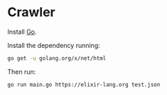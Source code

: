 # Crawler

Install [Go](https://golang.org).

Install the dependency running:

 ```sh
 go get -u golang.org/x/net/html
 ```

Then run:

```sh
go run main.go https://elixir-lang.org test.json
```